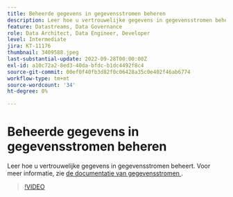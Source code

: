 ```yaml
---
title: Beheerde gegevens in gegevensstromen beheren
description: Leer hoe u vertrouwelijke gegevens in gegevensstromen beheert.
feature: Datastreams, Data Governance
role: Data Architect, Data Engineer, Developer
level: Intermediate
jira: KT-11176
thumbnail: 3409588.jpeg
last-substantial-update: 2022-09-28T00:00:00Z
exl-id: a10c72a2-8ed3-40da-bfdc-b1dc4492f8c4
source-git-commit: 00ef0f40fb3d82f0c06428a35c0e402f46ab6774
workflow-type: tm+mt
source-wordcount: '34'
ht-degree: 0%

---
```


# Beheerde gegevens in gegevensstromen beheren

Leer hoe u vertrouwelijke gegevens in gegevensstromen beheert.  Voor meer informatie, zie [ de documentatie van gegevensstromen ](https://experienceleague.adobe.com/docs/experience-platform/edge/datastreams/overview.html).

>[!VIDEO](https://video.tv.adobe.com/v/3409588/?learn=on)
